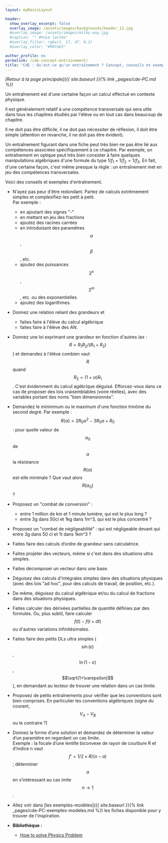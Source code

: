 ```yaml
---
layout: myBasicLayout

header:
  show_overlay_excerpt: false
  overlay_image: /assets/images/backgrounds/header_12.jpg
  #overlay_image: /assets/images/milky-way.jpg
  #caption: "" #Voie lactée"
  #overlay_filter: rgba(1, 17, 47, 0.2)
  #overlay_color: "#907ab3"

author_profile: no
permalink: /cde-concept-entrainement/
title: "CdE : Qu'est-ce qu'un entraînement ? Concept, conseils et exemples"
---
```


*[Retour à la page principale]({{ site.baseurl }}{% link _pages/cde-PC.md %})*

Un entraînement est d'une certaine façon un calcul effectué en contexte physique.

Il est généralement relatif à une compétence transversale qui sera utile dans tous les chapitres étudiés par l'élève ou en tout cas dans beaucoup de chapitre.

Il ne doit pas être difficile, il ne doit pas nécessiter de réflexion, il doit être simple (attention en revanche, il ne doit pas être évident).

Un entraînement figurant dans une fiche peut très bien ne pas être lié aux compétences associées spécifiquement à ce chapitre. Par exemple, un entraînement en optique peut très bien consister à faire quelques manipulations algébriques d'une formule du type $1/f_1 +1/f_2 = 1/f_3$. En fait, d'une certaine façon, c'est même presque la règle : un entraînement met en jeu des compétences transversales.

Voici des conseils et exemples d'entraînement.


* N'ayez pas peur d'être redondant. Partez de calculs extrêmement simples et complexifiez-les petit à petit.  
Par exemple : 
  - en ajoutant des signes "-"
  - en mettant en jeu des fractions
  - ajoutez des racines carrées
  - en introduisant des paramètres $$\alpha$$,  $$\beta$$, etc.
  - ajoutez des puissances $$2^n$$, $$2^m$$, etc. ou des exponentielles.
  - ajoutez des logarithmes.

* Donnez une relation reliant des grandeurs et 
  - faites faire à l'élève du calcul algébrique 
  - faites faire à l'élève des AN.

* Donnez une loi exprimant une grandeur en fonction d'autres (ex : $$R = R_1 R_2 /(R_1+R_2)$$) et demandez à l'élève combien vaut $$R$$
quand $$R_2 = (1+\alpha)R_1$$. C'est évidemment du calcul agébrique déguisé. Efforcez-vous dans ce cas de proposer des lois vraisemblables (voire réelles), avec des variables portant des noms "bien dimensionnés".

* Demandez le minimmum ou le maximum d'une fonction trinôme du second degré. Par exemple : $$R(\alpha) = 2R_0 \alpha^2 - 3R_0 \alpha + R_0$$ : pour quelle valeur de $$\alpha_0$$ de $$\alpha$$ la résistance $$R(\alpha)$$ est-elle minimale ? Que vaut alors $$R(\alpha_0)$$ ?

* Proposez un "combat de conversion" : 
  - entre 1 million de km et 1 minute lumière, qui est le plus long ? 
  - entre 3g dans 50cl et 1kg dans 1m^3, qui est le plus concentré ?

- Proposez un "combat de négligeabilité" : qui est négligeable devant qui entre 3g dans 50 cl et 1t dans 1km^3 ?

- Faites faire des calculs d’ordre de grandeur sans calculatrice.

- Faites projeter des vecteurs, même si c'est dans des situations ultra simples.

- Faites décomposer un vecteur dans une base.

- Déguisez des calculs d'intégrales simples dans des situations physiques (avec des lois "ad hoc", pour des calculs de travail, de position, etc.).

- De même, déguisez du calcul algébrique et/ou du calcul de fractions dans des situations physiques.

- Faites calculer des dérivées partielles de quantité définies par des formules. Ou, plus subtil, faire calculer $$f(t) - f(t+dt)$$ ou d'autres variations infinitésimales.

- Faites faire des petits DLs ultra simples ($$\sin(\varepsilon)$$, $$\ln(1-\varepsilon)$$, $$\sqrt(1+\varepsilon)$$), en demandant au lecteur de trouver une relation dans un cas limite.

- Proposez de petits entraînements pour vérifier que les conventions sont bien comprises. En particulier les conventions algébriques (signe du courant, $$V_A-V_B$$ ou le contraire ?) 

-  Donnez la forme d’une solution et demandez de déterminer la valeur d’un paramètre en regardant un cas limite.  
Exemple : la focale d’une lentille biconvexe de rayon de courbure R et d’indice n vaut $$f’=1/2 \times R/(n-a)$$ ; déterminer $$a$$ en s’intéressant au cas imite $$n\to 1$$.

- Allez voir dans [les exemples-modèles]({{ site.baseurl }}{% link _pages/cde-PC-exemples-modeles.md %}) les fiches disponible pour y trouver de l'inspiration.

- **Bibliothèque :**
  * [How to solve Physics Problem](How_to_solve_Physics_Problem.pdf)